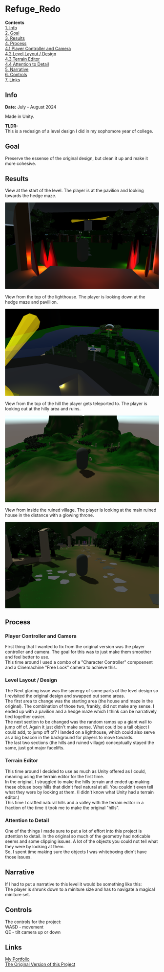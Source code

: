 # Refuge_Redo
**Contents**  
[1. Info](#info)  
[2. Goal](#goal)  
[3. Results](#results)  
[4. Process](#process)  
[4.1 Player Controller and Camera](#player-controller-and-camera)  
[4.2 Level Layout / Design](#level-layout--design)  
[4.3 Terrain Editor](#terrain-editor)  
[4.4 Attention to Detail](#attention-to-detail)  
[5. Narrative](#narrative)  
[6. Controls](#controls)  
[7. Links](#links)  


## Info
**Date:** July - August 2024

Made in Unity.  

**TLDR:**  
This is a redesign of a level design I did in my sophomore year of college.  

## Goal
Preserve the essense of the original design, but clean it up and make it more cohesive.

## Results
View at the start of the level. The player is at the pavilion and looking towards the hedge maze.  

![alt text](Screenshots/Refuge_Redo_1.png)  

View from the top of the lighthouse. The player is looking down at the hedge maze and pavillion.  

![alt text](Screenshots/Refuge_Redo_2.png)  

View from the top of the hill the player gets teleported to. The player is looking out at the hilly area and ruins.  

![alt text](Screenshots/Refuge_Redo_3.png)  

View from inside the ruined village. The player is looking at the main ruined house in the distance with a glowing throne.  

![alt text](Screenshots/Refuge_Redo_4.png)

## Process
### Player Controller and Camera
First thing that I wanted to fix from the original version was the player controller and camera. The goal for this was to just make them smoother and feel better to use.  
This time around I used a combo of a "Character Controller" compoenent and a Cinemachine "Free Look" camera to achieve this.   

### Level Layout / Design
The Next glaring issue was the synergy of some parts of the level design so I revisited the original design and swapped out some areas.  
The first area to change was the starting area (the house and maze in the original). The combination of those two, frankly, did not make any sense. I ended up with a pavilion and a hedge maze which I think can be narratively tied together easier.  
The next section to be changed was the random ramps up a giant wall to jump off of. Again it just didn't make sense. What could be a tall object I could add, to jump off of? I landed on a lighthouse, which could also serve as a big beacon in the background for players to move towards.  
The last two sections (the hills and ruined village) conceptually stayed the same, just got major facelifts.

### Terrain Editor
This time around I decided to use as much as Unity offered as I could, meaning using the terrain editor for the first time.  
In the original, I struggled to make the hills terrain and ended up making these obtuse boxy hills that didn't feel natural at all. You couldn't even tell what they were by looking at them. (I didn't know what Unity had a terrain editor.)  
This time I crafted natural hills and a valley with the terrain editor in a fraction of the time it took me to make the original "hills".

### Attention to Detail
One of the things I made sure to put a lot of effort into this project is attention to detail. In the original so much of the geometry had noticable seems and some clipping issues. A lot of the objects you could not tell what they were by looking at them.  
So, I spent time making sure the objects I was whiteboxing didn't have those issues.

## Narrative
If I had to put a narrative to this level it would be something like this:  
The player is shrunk down to a miniture size and has to navigate a magical miniture set.

## Controls
The controls for the project:  
WASD - movement  
QE   - tilt camera up or down

## Links
[My Portfolio](https://github.com/ksanti6/portfolio)  
[The Original Version of this Project](https://github.com/ksanti6/portfolio/blob/main/DESIGN/Designing_A_3D_Whitebox_Level/Refuge_3D_Whitebox_Level.md)  
